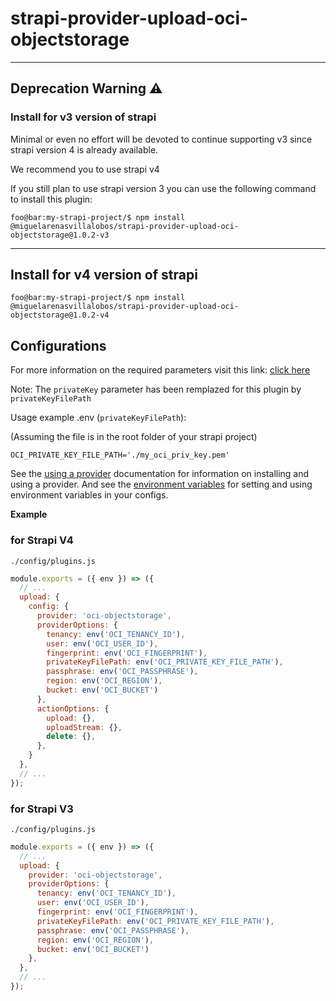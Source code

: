 # strapi-provider-upload-oci-objectstorage

---

## Deprecation Warning :warning:
### Install for v3 version of strapi

Minimal or even no effort will be devoted to continue supporting v3 since strapi version 4 is already available.

We recommend you to use strapi v4

If you still plan to use strapi version 3 you can use the following command to install this plugin:
```console
foo@bar:my-strapi-project/$ npm install @miguelarenasvillalobos/strapi-provider-upload-oci-objectstorage@1.0.2-v3
```

---

## Install for v4 version of strapi
```console
foo@bar:my-strapi-project/$ npm install @miguelarenasvillalobos/strapi-provider-upload-oci-objectstorage@1.0.2-v4
```

## Configurations

For more information on the required parameters visit this link:
[click here](https://docs.oracle.com/en-us/iaas/tools/typescript/2.37.0/classes/_common_lib_auth_auth_.simpleauthenticationdetailsprovider.html#constructor)


Note:
The `privateKey` parameter
has been remplazed  for this plugin by `privateKeyFilePath`

Usage example .env (`privateKeyFilePath`):

(Assuming the file is in the root folder of your strapi project)
```
OCI_PRIVATE_KEY_FILE_PATH='./my_oci_priv_key.pem'
```


See the [using a provider](https://strapi.io/documentation/developer-docs/latest/development/plugins/upload.html#using-a-provider) documentation for information on installing and using a provider. And see the [environment variables](https://strapi.io/documentation/developer-docs/latest/setup-deployment-guides/configurations.html#environment-variables) for setting and using environment variables in your configs.


**Example**

### for Strapi V4

`./config/plugins.js`

```js
module.exports = ({ env }) => ({
  // ...
  upload: {
    config: {
      provider: 'oci-objectstorage',
      providerOptions: {
        tenancy: env('OCI_TENANCY_ID'),
        user: env('OCI_USER_ID'),
        fingerprint: env('OCI_FINGERPRINT'),
        privateKeyFilePath: env('OCI_PRIVATE_KEY_FILE_PATH'),
        passphrase: env('OCI_PASSPHRASE'),
        region: env('OCI_REGION'),
        bucket: env('OCI_BUCKET')
      },
      actionOptions: {
        upload: {},
        uploadStream: {},
        delete: {},
      },
    }
  },
  // ...
});
```

### for Strapi V3

`./config/plugins.js`

```js
module.exports = ({ env }) => ({
  // ...
  upload: {
    provider: 'oci-objectstorage',
    providerOptions: {
      tenancy: env('OCI_TENANCY_ID'),
      user: env('OCI_USER_ID'),
      fingerprint: env('OCI_FINGERPRINT'),
      privateKeyFilePath: env('OCI_PRIVATE_KEY_FILE_PATH'),
      passphrase: env('OCI_PASSPHRASE'),
      region: env('OCI_REGION'),
      bucket: env('OCI_BUCKET')
    },
  },
  // ...
});
```
